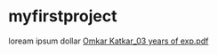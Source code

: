 # myfirstproject


loream ipsum dollar
[Omkar Katkar_03 years of exp.pdf](https://github.com/Omkar291996/myfirstproject/files/7575859/Omkar.Katkar_03.years.of.exp.pdf)
